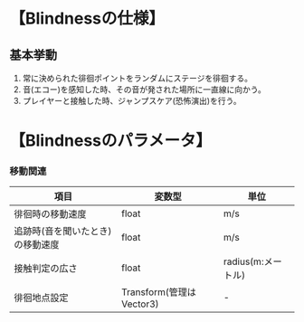 # 【Blindnessの仕様】


## 基本挙動

1. 常に決められた徘徊ポイントをランダムにステージを徘徊する。
2. 音(エコー)を感知した時、その音が発された場所に一直線に向かう。
3. プレイヤーと接触した時、ジャンプスケア(恐怖演出)を行う。

# 【Blindnessのパラメータ】

### 移動関連
|項目|変数型|単位|
|-|-|-|
|徘徊時の移動速度|float|m/s|
|追跡時(音を聞いたとき)の移動速度|float|m/s|
|接触判定の広さ|float|radius(m:メートル)|
|徘徊地点設定|Transform(管理はVector3)|-|
